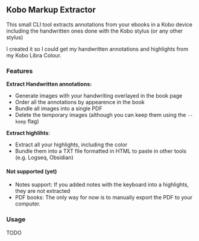 ## Kobo Markup Extractor

This small CLI tool extracts annotations from your ebooks in a Kobo device including the 
handwritten ones done with the Kobo stylus (or any other stylus)

I created it so I could get my handwritten annotations and highlights from my Kobo Libra Colour.

### Features
**Extract Handwritten annotations:**
* Generate images with your handwriting overlayed in the book page
* Order all the annotations by appearence in the book
* Bundle all images into a single PDF
* Delete the temporary images (although you can keep them using the `--keep` flag)

**Extract highlihts**:
* Extract all your highlights, including the color
* Bundle them into a TXT file formatted in HTML to paste in other tools (e.g. Logseq, Obsidian)

#### Not supported (yet)
* Notes support: If you added notes with the keyboard into a highlights, they are not extracted
* PDF books: The only way for now is to manually export the PDF to your computer.

### Usage

TODO 

